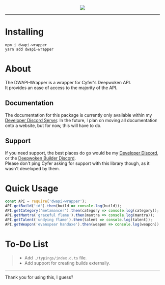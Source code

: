<div align="center">
    <img src='https://cdn.itsatelo.com/dwapi-wrapper'>
    <hr>
</div>

# Installing
```sh-session
npm i dwapi-wrapper
yarn add dwapi-wrapper
```

# About
The DWAPI-Wrapper is a wrapper for Cyfer's Deepwoken API.<br>
It provides an ease of access to the majority of the API.

## Documentation
The documentation for this package is currently only available within my [Developer Discord Server](https://itsatelo.com/devdisc). In the future, I plan on moving all documentation onto a website, but for now, this will have to do.

## Support
If you need support, the best places do go would be my [Developer Discord](https://itsatelo.com/devdisc), or the [Deepwoken Builder Discord](https://discord.gg/deepwokenbuilder).<br>
Please don't ping Cyfer asking for support with this library though, as it wasn't developed by them.

# Quick Usage
```js
const API = require('dwapi-wrapper');
API.getBuild('id').then(build => console.log(build));
API.getCategory('metamancer').then(category => console.log(category));
API.getMantra('graceful flame').then(mantra => console.log(mantra));
API.getTalent('undying flame').then(talent => console.log(talent));
API.getWeapon('evanspear handaxe').then(weapon => console.log(weapon));
```

# To-Do List
> - Add `./typings/index.d.ts` file.
> - Add support for creating builds externally.

<hr>
Thank you for using this, I guess?